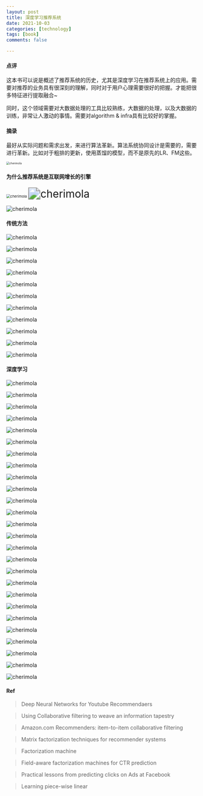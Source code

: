 ```yaml
---
layout: post
title: 深度学习推荐系统
date: 2021-10-03
categories: [technology]
tags: [book]
comments: false

---
```




#### 点评

这本书可以说是概述了推荐系统的历史，尤其是深度学习在推荐系统上的应用。需要对推荐的业务具有很深刻的理解，同时对于用户心理需要很好的把握。才能把很多特征进行提取融合~

同时，这个领域需要对大数据处理的工具比较熟练，大数据的处理，以及大数据的训练，非常让人激动的事情。需要对algorithm & infra具有比较好的掌握。



#### 摘录

最好从实际问题和需求出发，来进行算法革新。算法系统协同设计是需要的，需要进行革新。比如对于粗排的更新，使用蒸馏的模型，而不是原先的LR、FM这些。

<img src="../images/pre.jpeg" alt="cherimola" style="zoom:50%;" />

#### 为什么推荐系统是互联网增长的引擎

<img src="../images/cp11.jpeg" alt="cherimola" style="zoom:67%;" />

<img src="../images/cp12.jpeg" alt="cherimola" style="zoom: 200%;" />

![cherimola](../images/cp13.jpeg)



#### 传统方法

![cherimola](../images/cp21.jpeg)

![cherimola](../images/cp22.jpeg)

![cherimola](../images/cp23.jpeg)

![cherimola](../images/cp24.jpeg)

![cherimola](../images/cp25.jpeg)

![cherimola](../images/cp26.jpeg)

![cherimola](../images/cp27.jpeg)

![cherimola](../images/cp28.jpeg)

![cherimola](../images/cp29.jpeg)

![cherimola](../images/cp210.jpeg)

![cherimola](../images/cp211.jpeg)



#### 深度学习

![cherimola](../images/cp31.jpeg)

![cherimola](../images/cp32.jpeg)

![cherimola](../images/cp33.jpeg)

![cherimola](../images/cp34.jpeg)

![cherimola](../images/cp35.jpeg)

![cherimola](../images/cp36.jpeg)

![cherimola](../images/cp37.jpeg)

![cherimola](../images/cp38.jpeg)

![cherimola](../images/cp39.jpeg)

![cherimola](../images/cp310.jpeg)

![cherimola](../images/cp311.jpeg)

![cherimola](../images/cp312.jpeg)

![cherimola](../images/cp313.jpeg)

![cherimola](../images/cp314.jpeg)

![cherimola](../images/cp314.jpeg)

![cherimola](../images/cp315.jpeg)

![cherimola](../images/cp316.jpeg)

![cherimola](../images/cp317.jpeg)

![cherimola](../images/cp318.jpeg)

![cherimola](../images/cp319.jpeg)

![cherimola](../images/cp320.jpeg)

![cherimola](../images/cp321.jpeg)

![cherimola](../images/cp322.jpeg)

![cherimola](../images/cp323.jpeg)

![cherimola](../images/cp324.jpeg)

![cherimola](../images/cp325.jpeg)



#### Ref

> Deep Neural Networks for Youtube Recommendaers



> Using Collaborative filtering to weave an information tapestry



> Amazon.com Recommenders: item-to-item collaborative filtering



> Matrix factorization techniques for recommender systems



> Factorization machine



> Field-aware factorization machines for CTR prediction



> Practical lessons from predicting clicks on Ads at Facebook



> Learning piece-wise linear 

